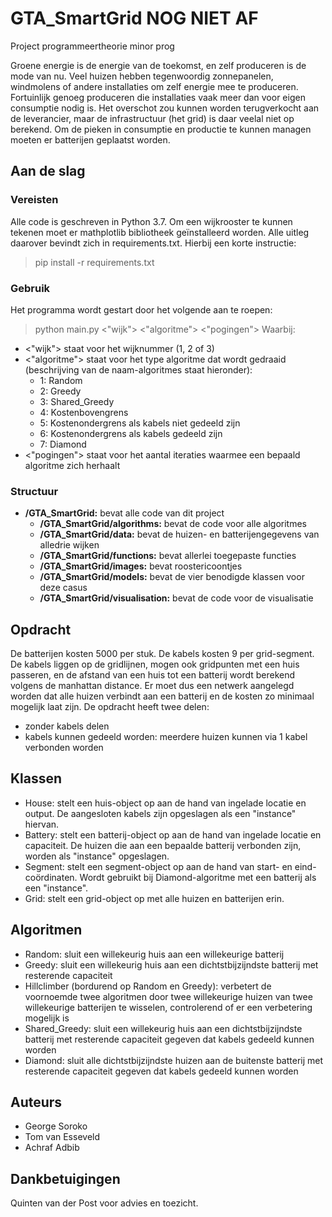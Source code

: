 # GTA_SmartGrid NOG NIET AF

Project programmeertheorie minor prog

Groene energie is de energie van de toekomst, en zelf produceren is de mode van nu. Veel huizen hebben tegenwoordig zonnepanelen, windmolens of andere installaties om zelf energie mee te produceren. Fortuinlijk genoeg produceren die installaties vaak meer dan voor eigen consumptie nodig is. Het overschot zou kunnen worden terugverkocht aan de leverancier, maar de infrastructuur (het grid) is daar veelal niet op berekend. Om de pieken in consumptie en productie te kunnen managen moeten er batterijen geplaatst worden.

## Aan de slag
### Vereisten
Alle code is geschreven in Python 3.7. Om een wijkrooster te kunnen tekenen moet er mathplotlib bibliotheek geïnstalleerd worden. Alle uitleg daarover bevindt zich in requirements.txt. Hierbij een korte instructie:

> pip install -r requirements.txt

### Gebruik
Het programma wordt gestart door het volgende aan te roepen:
>python main.py <"wijk"> <"algoritme"> <"pogingen">
Waarbij:
* <"wijk"> staat voor het wijknummer (1, 2 of 3)
* <"algoritme"> staat voor het type algoritme dat wordt gedraaid (beschrijving van de naam-algoritmes staat hieronder):
    * 1: Random
    * 2: Greedy
    * 3: Shared_Greedy
    * 4: Kostenbovengrens
    * 5: Kostenondergrens als kabels niet gedeeld zijn
    * 6: Kostenondergrens als kabels gedeeld zijn
    * 7: Diamond
* <"pogingen"> staat voor het aantal iteraties waarmee een bepaald algoritme zich herhaalt


### Structuur
* **/GTA_SmartGrid:** bevat alle code van dit project
    * **/GTA_SmartGrid/algorithms:** bevat de code voor alle algoritmes
    * **/GTA_SmartGrid/data:** bevat de huizen- en batterijengegevens van alledrie wijken
    * **/GTA_SmartGrid/functions:** bevat allerlei toegepaste functies
    * **/GTA_SmartGrid/images:** bevat roostericoontjes
    * **/GTA_SmartGrid/models:** bevat de vier benodigde klassen voor deze casus
    * **/GTA_SmartGrid/visualisation:** bevat de code voor de visualisatie


## Opdracht

De batterijen kosten 5000 per stuk. De kabels kosten 9 per grid-segment. De kabels liggen op de gridlijnen, mogen ook gridpunten met een huis passeren, en de afstand van een huis tot een batterij wordt berekend volgens de manhattan distance.
Er moet dus een netwerk aangelegd worden dat alle huizen verbindt aan een batterij en de kosten zo minimaal mogelijk laat zijn.
De opdracht heeft twee delen:
* zonder kabels delen
* kabels kunnen gedeeld worden: meerdere huizen kunnen via 1 kabel verbonden worden

## Klassen

* House: stelt een huis-object op aan de hand van ingelade locatie en output. De aangesloten kabels zijn opgeslagen als een "instance" hiervan.
* Battery: stelt een batterij-object op aan de hand van ingelade locatie en capaciteit. De huizen die aan een bepaalde batterij verbonden zijn, worden als "instance" opgeslagen.
* Segment: stelt een segment-object op aan de hand van start- en eind-coördinaten. Wordt gebruikt bij Diamond-algoritme met een batterij als een "instance".
* Grid: stelt een grid-object op met alle huizen en batterijen erin.

## Algoritmen

* Random:
sluit een willekeurig huis aan een willekeurige batterij
* Greedy:
sluit een willekeurig huis aan een dichtstbijzijndste batterij met resterende capaciteit
* Hillclimber (bordurend op Random en Greedy):
verbetert de voornoemde twee algoritmen door twee willekeurige huizen van twee willekeurige batterijen te wisselen, controlerend of er een verbetering mogelijk is
* Shared_Greedy:
sluit een willekeurig huis aan een dichtstbijzijndste batterij met resterende capaciteit gegeven dat kabels gedeeld kunnen worden
* Diamond:
sluit alle dichtstbijzijndste huizen aan de buitenste batterij met resterende capaciteit gegeven dat kabels gedeeld kunnen worden

## Auteurs

* George Soroko
* Tom van Esseveld
* Achraf Adbib

## Dankbetuigingen

Quinten van der Post voor advies en toezicht.